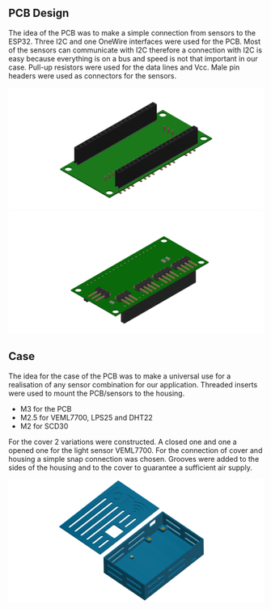 ## PCB Design

The idea of the PCB was to make a simple connection from sensors to the ESP32. Three I2C and one OneWire interfaces were used for the PCB. Most of the sensors can communicate with I2C therefore  a connection with I2C is easy because everything is on a bus and speed is not that important in our case. Pull-up resistors were used for the data lines and Vcc. Male pin headers were used as connectors for the sensors.

![PCB Top](../assets/ESP32_PCB.png)
![PCB Bottom](../assets/back_ESP32_PCB.png)

## Case

The idea for the case of the PCB was to make a universal use for a realisation of any sensor combination for our application. Threaded inserts were used to mount the PCB/sensors to the housing. 

- M3 for the PCB
- M2.5 for VEML7700, LPS25 and DHT22
- M2 for SCD30

For the cover 2 variations were constructed. A closed one and one a opened one for the light sensor VEML7700. For the connection of cover and housing a simple snap connection was chosen. Grooves were added to the sides of the housing and to the cover to guarantee a sufficient air supply.

![Case](../assets/housing_plate_insert_threads.png)

